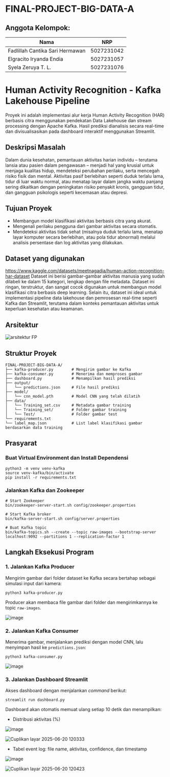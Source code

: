 # FINAL-PROJECT-BIG-DATA-A
## Anggota Kelompok:
|             Nama              |     NRP    |
|-------------------------------|------------|
| Fadlillah Cantika Sari Hermawan| 5027231042 |
| Elgracito Iryanda Endia       | 5027231057 |
| Syela Zeruya T. L.      | 5027231076 |

# Human Activity Recognition - Kafka Lakehouse Pipeline

Proyek ini adalah implementasi alur kerja Human Activity Recognition (HAR) berbasis citra menggunakan pendekatan Data Lakehouse dan stream processing dengan Apache Kafka. 
Hasil prediksi dianalisis secara real-time dan divisualisasikan pada dashboard interaktif menggunakan Streamlit.

## Deskripsi Masalah
Dalam dunia kesehatan, pemantauan aktivitas harian individu – terutama lansia atau pasien dalam pengawasan – menjadi hal yang krusial untuk menjaga kualitas hidup, mendeteksi perubahan perilaku, serta mencegah risiko fisik dan mental. Aktivitas pasif berlebihan seperti duduk terlalu lama, tidur di luar waktu normal, atau menatap layar dalam jangka waktu panjang sering dikaitkan dengan peningkatan risiko penyakit kronis, gangguan tidur, dan gangguan psikologis seperti kecemasan atau depresi.

## Tujuan Proyek
- Membangun model klasifikasi aktivitas berbasis citra yang akurat.
- Mengenali perilaku pengguna dari gambar aktivitas secara otomatis.
- Mendeteksi aktivitas tidak sehat (misalnya duduk terlalu lama, menatap layar komputer secara berlebihan, atau pola tidur abnormal) melalui analisis persentase dan log aktivitas yang dilakukan.

## Dataset yang digunakan
https://www.kaggle.com/datasets/meetnagadia/human-action-recognition-har-dataset
Dataset ini berisi gambar-gambar aktivitas manusia yang sudah dilabeli ke dalam 15 kategori, lengkap dengan file metadata. Dataset ini ringan, terstruktur, dan sangat cocok digunakan untuk membangun model klasifikasi citra berbasis deep learning. Selain itu, dataset ini ideal untuk implementasi pipeline data lakehouse dan pemrosesan real-time seperti Kafka dan Streamlit, terutama dalam konteks pemantauan aktivitas untuk keperluan kesehatan atau keamanan.
  
## Arsitektur

![arsitektur FP](https://github.com/user-attachments/assets/25281628-0d15-4913-a356-0dbc4b3d181a)

## Struktur Proyek
```
FINAL-PROJECT-BIG-DATA-A/
├── kafka-producer.py        # Mengirim gambar ke Kafka
├── kafka-consumer.py        # Menerima dan memproses gambar
├── dashboard.py             # Menampilkan hasil prediksi
├── output/
│   └── predictions.json     # File hasil prediksi
├── model/
│   └── cnn_model.pth        # Model CNN yang telah dilatih
├── data/                    
│   └── Training_set.csv     # Metadata gambar training 
│   └── Training_set/        # Folder gambar training
│   └── Test/                # Folder gambar test
└── requirements.txt
└── label_map.json           # List label klasifikasi gambar berdasarkan data training
```

## Prasyarat
### Buat Virtual Environment dan Install Dependensi
```
python3 -m venv venv-kafka
source venv-kafka/bin/activate
pip install -r requirements.txt
```

### Jalankan Kafka dan Zookeeper
```
# Start Zookeeper
bin/zookeeper-server-start.sh config/zookeeper.properties

# Start Kafka broker
bin/kafka-server-start.sh config/server.properties

# Buat Kafka topic
bin/kafka-topics.sh --create --topic raw-images --bootstrap-server localhost:9092 --partitions 1 --replication-factor 1
```

## Langkah Eksekusi Program

### 1. Jalankan Kafka Producer
Mengirim gambar dari folder dataset ke Kafka secara bertahap sebagai simulasi input dari kamera:
```
python3 kafka-producer.py
```
Producer akan membaca file gambar dari folder dan mengirimkannya ke topic `raw-images`.

![image](https://github.com/user-attachments/assets/58ecaa95-4784-4074-8337-b216aa0f9ad1)

### 2. Jalankan Kafka Consumer
Menerima gambar, menjalankan prediksi dengan model CNN, lalu menyimpan hasil ke `predictions.json`:
```
python3 kafka-consumer.py
```

![image](https://github.com/user-attachments/assets/d9b818ce-a36c-4f97-b63a-a20abf730bf7)

### 3. Jalankan Dashboard Streamlit
Akses dashboard dengan menjalankan *command* berikut:
```
streamlit run dashboard.py
```
Dashboard akan otomatis memuat ulang setiap 10 detik dan menampilkan:

- Distribusi aktivitas (%)

![image](https://github.com/user-attachments/assets/baf2bf10-677c-4686-a757-dd70cb2b148d)

![Cuplikan layar 2025-06-20 120333](https://github.com/user-attachments/assets/017dec16-821f-43ad-9115-0532d0f26139)
  
- Tabel event log: file name, aktivitas, confidence, dan timestamp

![image](https://github.com/user-attachments/assets/4328becb-775d-4e62-b62c-177bd6dbf71b)

![Cuplikan layar 2025-06-20 120423](https://github.com/user-attachments/assets/0344c342-2b5f-4c73-98ae-67d8ec45ee61)

